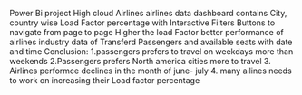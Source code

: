 Power Bi project 
High cloud Airlines 
airlines data 
dashboard contains City, country wise Load Factor percentage with 
Interactive Filters 
Buttons to navigate from page to page 
Higher the load Factor better performance of airlines industry
data of Transferd Passengers and available seats with date and time
Conclusion:
1.passengers prefers to travel on weekdays more than weekends
2.Passengers prefers North america cities more to travel 
3. Airlines performce declines in the month of june- july 
4. many ailines needs to work on increasing their Load factor percentage 

